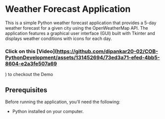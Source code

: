 # Weather Forecast Application

This is a simple Python weather forecast application that provides a 5-day weather forecast for a given city using the OpenWeatherMap API. The application features a graphical user interface (GUI) built with Tkinter and displays weather conditions with icons for each day.


### Click on this [Video](https://github.com/dipankar20-02/COB-PythonDevelopment/assets/131452694/73ed3a71-efed-4bb5-8604-e2a3fe507a69
) to checkout the Demo


## Prerequisites

Before running the application, you'll need the following:

- Python installed on your computer.
